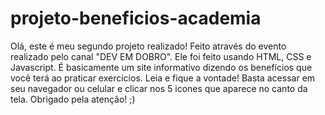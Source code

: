 # projeto-beneficios-academia
Olá, este é meu segundo projeto realizado! Feito através do evento realizado pelo canal "DEV EM DOBRO".
Ele foi feito usando HTML, CSS e Javascript.
É basicamente um site informativo dizendo os benefícios que você terá ao praticar exercicios. Leia e fique a vontade! Basta acessar em seu navegador ou celular e clicar nos 5 icones que aparece no canto da tela. Obrigado pela atenção! ;)
